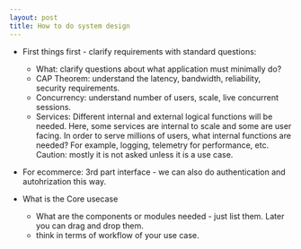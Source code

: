 ```yaml
---
layout: post
title: How to do system design
---
```


* First things first - clarify requirements with standard questions:

  * What: clarify questions about what application must minimally do?
  * CAP Theorem: understand the latency, bandwidth, reliability, security requirements.
  * Concurrency:  understand number of users, scale, live concurrent sessions.
  * Services:  Different internal and external logical functions will be needed. Here, some services are internal to scale and some are user facing. In order to serve millions of users, what internal functions are needed? For example, logging, telemetry for performance, etc. Caution: mostly it is not asked unless it is a use case.
 * For ecommerce: 3rd part interface - we can also do authentication and autohrization this way.

* What is the Core usecase
  * What are the components or modules needed - just list them. Later you can drag and drop them.
  * think in terms of workflow of your use case.

